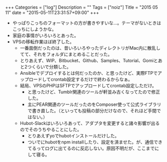 +++
Categories = ["log"]
Description = ""
Tags = ["noiz"]
Title = "2015 05 11"
date = "2015-05-11T23:31:57+09:00"
+++

* やっぱりこっちのフォーマットの方が書きやすいな…。テーマがないときはこっちにしようかな。
* 家庭の事情がいろいろとあった。
* VPSの移転作業ほぼ終了した。
	* 一番面倒だったのは、昔いろいろやったディレクトリがMac内に散乱してて、それをフォルダにまとめることだった。
	* とりあえず、WIP、Bitbucket、Github、Samples、Tutorial、Gomiとあと2つくらいで分類した。
	* Ansibleでデプロイするとは何だったのか、と思ったけど、実際FTPでアップロードしてcrontab設定するだけで終わるからなぁ。
	* 結局、VPSのPHPはSFTPでアップロードしてcrontab設定しただけ。
		* と思ったけど、Tumblr関連のツールが軒並み古くなってたので修正した。
		* 主にPEAR関連のツールだったのをComposer使って公式ライブラリで書き直した。（といっても投稿の部分だけなので、それほど手間ではない。）
	* Hubot-Slackはいろいろあって、アダプタを変更すると諸々影響が出るのでそのうちやることにした。
		* とりあえずyoでhubotインストールだけした。
		* ついでにhubotをnpm installしたり、設定を済ませた。が、通信できてるってログに出てるのに反応しない。原因不明だが、ここまでにして寝る。